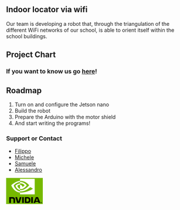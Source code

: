 ## Indoor locator via wifi

Our team is developing a robot that, through the triangulation of the different WiFi networks of our school, is able to orient itself within the school buildings. 

## Project Chart

### If you want to know us go [here](https://github.com/cassis-squad/about-us)!

## Roadmap

 1. Turn on and configure the Jetson nano
 2. Build the robot
 3. Prepare the Arduino with the motor shield
 4. And start writing the programs!

### Support or Contact

 - [Filippo](mailto:filippo.ferrando@itiscuneo.eu)
 - [Michele](mailto:michele.alladio@itiscuneo.eu)
 - [Samuele](mailto:samuele.forneris@itiscuneo.eu)
 - [Alessandro](mailto:alessandro.seimandi@itiscuneo.eu)

<img src="https://github.com/cassis-squad/Cassis_Squad/blob/main/docs/assets/images/nvidia%20logo.png" width="100">
